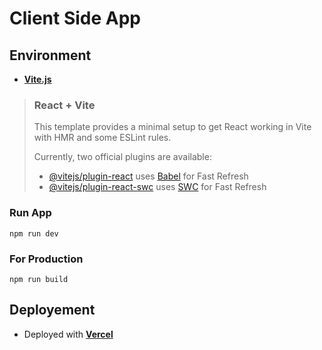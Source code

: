 # Client Side App

## Environment

- [**Vite.js**](https://vitejs.dev/)

> ### React + Vite
>
> This template provides a minimal setup to get React working in Vite with HMR and some ESLint rules.
>
> Currently, two official plugins are available:
>
> - [@vitejs/plugin-react](https://github.com/vitejs/vite-plugin-react/blob/main/packages/plugin-react/README.md) uses [Babel](https://babeljs.io/) for Fast Refresh
> - [@vitejs/plugin-react-swc](https://github.com/vitejs/vite-plugin-react-swc) uses [SWC](https://swc.rs/) for Fast Refresh

### Run App

`npm run dev`

### For Production

`npm run build`

## Deployement

- Deployed with [**Vercel**](https://vercel.com/)
